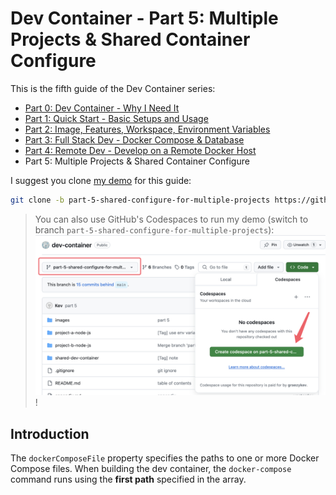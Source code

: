 # Dev Container - Part 5: Multiple Projects & Shared Container Configure

This is the fifth guide of the Dev Container series:

- [Part 0: Dev Container - Why I Need It](./README.md)
- [Part 1: Quick Start - Basic Setups and Usage](./part-1.md)
- [Part 2: Image, Features, Workspace, Environment Variables](./part-2.md)
- [Part 3: Full Stack Dev - Docker Compose & Database](./part-3.md)
- [Part 4: Remote Dev - Develop on a Remote Docker Host](./part-4.md)
- Part 5: Multiple Projects & Shared Container Configure

I suggest you clone [my demo](https://github.com/graezykev/dev-container/tree/part-5-shared-configure-for-multiple-projects) for this guide:

```sh
git clone -b part-5-shared-configure-for-multiple-projects https://github.com/graezykev/dev-container.git
```

> You can also use GitHub's Codespaces to run my demo (switch to branch `part-5-shared-configure-for-multiple-projects`):
> ![Run demo in Codespaces](./images/part-5/run-in-codespaces.png)!

## Introduction

The `dockerComposeFile` property specifies the paths to one or more Docker Compose files. When building the dev container, the `docker-compose` command runs using the **first path** specified in the array.
